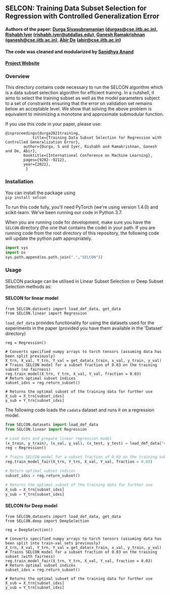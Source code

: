 ## SELCON: Training Data Subset Selection for Regression with Controlled Generalization Error

#### Authors of the paper: [Durga Sivasubramanian](https://scholar.google.com/citations?user=4JXFWTwAAAAJ&hl=en) (durgas@cse.iitb.ac.in), [Rishabh Iyer](https://sites.google.com/view/rishabhiyer/home?authuser=0/) (rishabh.iyer@utdallas.edu),  [Ganesh Ramakrishnan](https://www.cse.iitb.ac.in/~ganesh/) (ganesh@cse.iitb.ac.in), [Abir De](https://abir-de.github.io) (abir@cse.iitb.ac.in)

#### The code was cleaned and modularized by [Sanidhya Anand](sanidhya.anand03@gmail.com) 
#### [Project Website](https://abir-de.github.io/projects/selcon/selcon.html#)

### Overview
This directory contains code necessary to run the SELCON algorithm which is a data subset selection algorithm for efficient training.
In a nutshell, it aims to select the training subset as well as the model parameters subject to a set of constraints ensuring that the error on validation set remains below an acceptable level. We show that solving the above problem is equivalent to minimizing a monotone and approximate submodular function.

If you use this code in your paper, please use:

	@inproceedings{durga2021training,
        		title={Training Data Subset Selection for Regression with Controlled Generalization Error},
			author={Durga, S and Iyer, Rishabh and Ramakrishnan, Ganesh and De, Abir},
			booktitle={International Conference on Machine Learning},
			pages={9202--9212},
			year={2021},
			 }
### Installation
You can install the package using <br>
`pip install selcon`

To run this code fully, you'll need PyTorch (we're using version 1.4.0) and scikit-learn. We've been running our code in Python 3.7.

When you are running code for development, make sure you have the `SELCON` directory (the one that contains the code) in your path. If you are running code from the root directory of this repository, the following code will update the python path appropriately.

``` python
import sys
import os
sys.path.append(os.path.join(".","SELCON"))
```


### Usage
SELCON package can be utilised in Linear Subset Selection or Deep Subset Selection methods as:

#### SELCON for linear model
```
from SELCON.datasets import load_def_data, get_data
from SELCON.linear import Regression
```
`load_def_data` provides functionality for using the datasets used for the experiments in the paper (provided you have them available in the 'Dataset' directory)
```
reg = Regression()

# Converts specified numpy arrays to torch tensors (assuming data has been split previously)
X_trn, X_val, Y_trn, Y_val = get_data(x_train, x_val, y_train, y_val)
# Trains SELCON model for a subset fraction of 0.03 on the training subset (no fairness)
reg.train_model(X_trn, Y_trn, X_val, Y_val, fraction = 0.03)
# Return optimal subset indices
subset_idxs = reg.return_subset()

# Returns the optimal subset of the training data for further use
X_sub = X_trn[subset_idxs]
y_sub = Y_trn[subset_idxs]
```

The following code loads the `cadata` dataset and runs it on a regression model.
``` python
from SELCON.datasets import load_def_data
from SELCON.linear import Regression

# Load data and prepare linear regression model
(x_train, y_train), (x_val, y_val), (x_test, y_test) = load_def_data("cadata")
reg = Regression()

# Trains SELCON model for a subset fraction of 0.03 on the training subset (no fairness)
reg.train_model_fair(X_trn, Y_trn, X_val, Y_val, fraction = 0.03)

# Return optimal subset indices
subset_idxs = reg.return_subset()

# Returns the optimal subset of the training data for further use
X_sub = X_trn[subset_idxs]
y_sub = Y_trn[subset_idxs]
```


#### SELCON for Deep model
```
from SELCON.datasets import load_def_data, get_data
from SELCON.deep import DeepSelection
```
```
reg = DeepSelection()

# Converts specified numpy arrays to torch tensors (assuming data has been split into train-val sets previously)
X_trn, X_val, Y_trn, Y_val = get_data(x_train, x_val, y_train, y_val)
# Trains SELCON model for a subset fraction of 0.03 on the training subset (with fairness)
reg.train_model_fair(X_trn, Y_trn, X_val, Y_val, fraction = 0.03)
# Return optimal subset indices
subset_idxs = reg.return_subset()

# Returns the optimal subset of the training data for further use
X_sub = X_trn[subset_idxs]
y_sub = Y_trn[subset_idxs]
```
